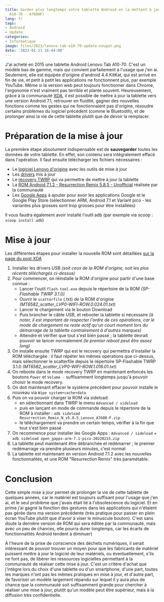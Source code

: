 ```yaml
---
title: Garder plus longtemps votre tablette Android en la mettant à jour (Lenovo Tab
  A10-70 - A7600F)
lang: fr
tags:
- Android
- Update
categories:
- Informatique
image: files/2023/lenovo-tab-a10-70-update-nougat.png
date: '2023-01-21 16:44:00'
---
```


J'ai acheté en 2015 une tablette Android Lenovo Tab A10-70. C'est un modèle bas de gamme, mais qui convient parfaitement à l'usage que  j'en ai.  Seulement, elle est équipée d'origine d'android 4.4 KitKat, qui est arrivé en fin de vie, et petit à petit les applications ne fonctionnent plus, par exemple YouTube. Même si la version web peut toujours fonctionner dans Chrome, l'ergonomie n'est vraiment pas terrible et plante souvent.  Heureusement, grâce à la communauté [XDA](https://forum.xda-developers.com/t/rom-7-1-2-unofficial-port-resurrection-remix-5-8-5-for-lenovo-a7600-f-mt6582.3895322/), il est possible de mettre à jour la tablette vers une version Android 7.1, retrouver en fluidité, gagner des nouvelles fonctions comme les gestes qui ne fonctionnaient pas d'origine, résoudre certains problèmes du logiciel précédent (comme le Bluetooth), et de prolonger ainsi la vie de cette tablette plutôt que de devoir la remplacer.

# Préparation de la mise à jour
La première étape absolument indispensable est de **sauvegarder** toutes les données de votre tablette. En effet, son contenu sera intégralement effacé dans l'opération. 
Il faut ensuite télécharger les fichiers nécessaires :
- Le [logiciel Lenovo d'origine](https://firmwarefile.com/lenovo-a7600f) avec les outils de mise à jour 
- Les [drivers](https://drive.google.com/file/d/1Cd1pu3rePKDy3YxOqDFfwXS8Fy0Hlo10/view?usp=sharing) mis à jour
- Le [recovery TWRP](https://drive.google.com/file/d/1KafQRuA_ynWzZ5-fHbDzzpEVmB0uoSCj/view?usp=sharing) qui va permettre de mettre à jour la tablette
- La [ROM Android 7.1.2 - Resurrection Remix 5.8.5 - Unofficial](https://drive.google.com/open?id=1qT_0b6nYO_q-pPC2G9_FY3bzVbC-LsWf) réalisée par la communauté
- Les [Google Apps](https://opengapps.org/) à ajouter pour avoir les applications Google et le Google Play Store (sélectionner ARM, Android 7.1 et Variant pico - les variantes plus grosses sont trop grosses pour être installées)

Il vous faudra également avoir installé l'outil adb (par exemple via scoop : `scoop install adb`)

# Mise à jour

Les différentes étapes pour installer la nouvelle ROM sont détaillées [sur la page du post XDA](https://forum.xda-developers.com/t/rom-7-1-2-unofficial-port-resurrection-remix-5-8-5-for-lenovo-a7600-f-mt6582.3895322/)

1. Installer les drivers USB *(soit ceux de la ROM d'origine, soit les plus récents téléchargés ci-dessus)*
2. Pour commencer, on réinstalle la ROM d'origine pour partir d'une base connue : 
   * Lancer l'outil `flash-tool.exe` depuis le répertoire de la ROM *(SP-Flashable TWRP 3.1.0)*
   * Ouvrir le `scatterfile` (.txt) de la ROM d'origine *(MT6582_scatter_LVP0-WIFI-ROW.0.024.01.txt)*
   * Lancer le chargement via le bouton Download
   * Puis brancher le câble USB, et rebooter la tablette si nécessaire *(à noter, il est important de respecter l'ordre de ces opérations, car le mode de chargement ne reste actif qu'un court moment lors du démarrage de la tablette contrairement à d'autres marques)*
   * Attendre et vérifier que tout s'est bien passé ; la tablette devrait pouvoir se lancer normalement *(le premier reboot peut être assez long)*
3. On installe ensuite TWRP  qui est le recovery qui permettra d'installer la ROM téléchargée : il faut répéter les mêmes opérations que ci-dessus, mais sélectionner le scatterfile depuis le répertoire SP-Flashable TWRP 3.1.0 *(MT6582_scatter_LVP0-WIFI-ROW.1.016.01.txt)*
4. On reboote dans le mode recovery TWRP en maintenant enfoncés les boutons `Power` et `Volume -` suffisamment longtemps jusqu'à pouvoir choisir le mode recovery.
5. On doit maintenant effacer le système précédent pour pouvoir installe le nouveau via `Wipe system+cache+data`
6. Puis on va pouvoir charger la ROM via sideload: 
   * en sélectionnant dans TWRP le menu `Advanced / sideload` 
   * puis en lançant en mode de commande depuis le répertoire de la ROM à installer : `adb sideload  Resurrection_Remix_N_v5.8.5_Lenovo_A7600-F.zip`
   * le téléchargement va prendre un certain temps, vérifier à la fin que tout s'est bien passé
7. On recommence pour installer les Google Apps : `Advanced / sideload`  + `adb sideload open_gapps-arm-7.1-pico-20220215.zip`
8. La tablette peut maintenant être débranchée et redémarrer ; le premier redémarrage va prendre plusieurs minutes, c'est normal
9. La tablette est maintenant en version Android 7.1.2 avec les nouvelles fonctionnalités, et une ROM "Resurrection Remix" très paramétable. 

# Conclusion
Cette simple mise à jour permet de prolonger la vie de cette tablette de quelques années, car le matériel est toujours suffisant pour l'usage que j'en ai, et le seul problème que j'avais était lié à l'obsolescence du logiciel. Et en prime j'ai gagné la fonction des gestures dans les applications qui n'étaient pas gérée dans ma version précédente (très pratique pour passer en plein écran YouTube plutôt que d'avoir à viser le minuscule bouton). C'est sans doute la dernière version de ROM qui sera éditée par la communauté, mais avec un peu de chances, elle pourra durer longtemps, car les écarts de fonctionnalités Android tendent à diminuer)

À l'heure de la prise de conscience des déchets numériques, il serait intéressant de pouvoir trouver un moyen pour que les fabricants de matériel puissent mettre à jour le logiciel de leur matériels, ou éventuellement, s'ils ne font pas, de libérer les ressources logicielles permettant à la communauté de réaliser cette mise à jour. C'est un critère d'achat que j'intègre lors du choix d'une tablette ou d'un smartphone, d'une part, toutes les marques n'ont pas les mêmes pratiques en mise à jour, et d'autre part, de favoriser un modèle largement répandu sur lequel il y aura plus de chance que la communauté soit suffisamment grande pour chercher à réaliser une mise à jour, plutôt qu'un modèle peut être supérieur, mais à la diffusion très confidentielle.

